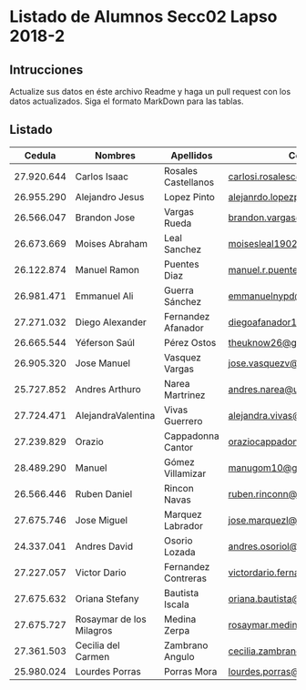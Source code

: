 ﻿# Listado de Alumnos Secc02 Lapso 2018-2
## Intrucciones
Actualize sus datos en éste archivo Readme y haga un pull request con los datos actualizados.  Siga 
el formato MarkDown para las tablas.
## Listado
| Cedula     | Nombres          | Apellidos          | Correo                     | Usuario GitHub |
|------------|------------------|--------------------|----------------------------|----------------|
| 27.920.644 |   Carlos Isaac   | Rosales Castellanos|carlosi.rosalesc@unet.edu.ve|  CarlosRoCa99  |
| 26.955.290 | Alejandro Jesus  | Lopez Pinto        |alejanrdo.lopezp@unet.edu.ve|  AlexUnet      |
| 26.566.047 | Brandon Jose     | Vargas  Rueda      | brandon.vargas@unet.edu.ve |  Ldrago25      |
| 26.673.669 | Moises Abraham   | Leal Sanchez       | moisesleal1902@gmail.com   |  moises1747    |
| 26.122.874 | Manuel Ramon     | Puentes Diaz       |manuel.r.puentes.d@gmail.com|  ManuelPuentes |
| 26.981.471 | Emmanuel Ali     | Guerra Sánchez     | emmanuelnypd@gmail.com     |  eagskunst     |
| 27.271.032 | Diego Alexander  | Fernandez Afanador | diegoafanador10@gmail.com  | diegofer03     |
| 26.665.544 | Yéferson Saúl    | Pérez Ostos        | theuknow26@gmail.com       | YefersonPerez  | 
| 26.905.320 | Jose Manuel      | Vasquez Vargas     | jose.vasquezv@unet.edu.ve  |   josejmv      |
| 25.727.852 | Andres Arthuro   | Narea Martrinez    | andres.narea@unet.edu.ve   | LonerLuxio     |
| 27.724.471 | AlejandraValentina| Vivas Guerrero     | alejandra.vivas@unet.edu.ve | vivasgalejandra|
| 27.239.829 | Orazio           | Cappadonna Cantor  |oraziocappadonna@hotmail.com| orazioc17      |
| 28.489.290 | Manuel           | Gómez Villamizar   | manugom10@gmail.com        |   Manugomvil   |
| 26.566.446 | Ruben Daniel     | Rincon Navas       |ruben.rinconn@unet.edu.ve   | RubenDRinconN  |
| 27.675.746 | Jose Miguel      | Marquez Labrador   |jose.marquezl@unet.edu.ve   | JmmLxD         |
| 24.337.041 | Andres David     | Osorio Lozada      | andres.osoriol@unet.edu.ve | andavol96 |
| 27.227.057 | Victor Dario     | Fernandez Contreras|victordario.fernandez@unet.edu.ve | VicDario |
| 27.675.632 | Oriana Stefany   | Bautista Iscala    |oriana.bautista@unet.edu.ve | OrianaBautista |
| 27.675.727 | Rosaymar de los Milagros| Medina Zerpa |rosaymar.medina@unet.edu.ve | RosaymarMedina |
| 27.361.503 | Cecilia del Carmen| Zambrano Angulo   |cecilia.zambrano@unet.edu.ve| cczam          |
| 25.980.024 | Lourdes Porras   | Porras Mora        | lourdes.porras@unet.edu.ve | LourdesPorras  |